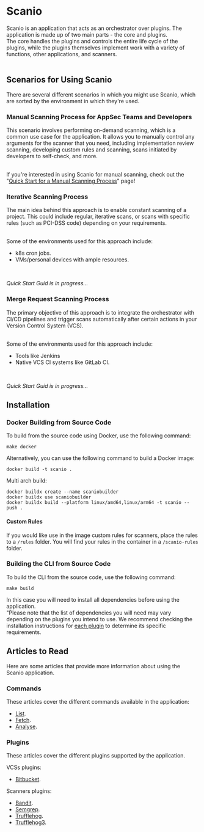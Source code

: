 # Scanio
Scanio is an application that acts as an orchestrator over plugins. The application is made up of two main parts - the core and plugins.<br>
The core handles the plugins and controls the entire life cycle of the plugins, while the plugins themselves implement work with a variety of functions, other applications, and scanners.<br><br>

## Scenarios for Using Scanio
There are several different scenarios in which you might use Scanio, which are sorted by the environment in which they're used.

### Manual Scanning Process for AppSec Teams and Developers
This scenario involves performing on-demand scanning, which is a common use case for the application. It allows you to manually control any arguments for the scanner that you need, including implementation review scanning, developing custom rules and scanning, scans initiated by developers to self-check, and more.<br><br>

If you're interested in using Scanio for manual scanning, check out the "[Quick Start for a Manual Scanning Process](docs/quick%20start%20for%20a%20manual%20scanning%20process.md)" page!

### Iterative Scanning Process
The main idea behind this approach is to enable constant scanning of a project. This could include regular, iterative scans, or scans with specific rules (such as PCI-DSS code) depending on your requirements.<br><br>

Some of the environments used for this approach include:
- k8s cron jobs.
- VMs/personal devices with ample resources.

<br>

*Quick Start Guid is in progress...*

### Merge Request Scanning Process
The primary objective of this approach is to integrate the orchestrator with CI/CD pipelines and trigger scans automatically after certain actions in your Version Control System (VCS).<br><br>

Some of the environments used for this approach include:
- Tools like Jenkins
- Native VCS CI systems like GitLab CI.

<br>

*Quick Start Guid is in progress...*

## Installation
### Docker Building from Source Code
To build from the source code using Docker, use the following command:
```
make docker
```
  
Alternatively, you can use the following command to build a Docker image:
```
docker build -t scanio .
```
  
Multi arch build:
```
docker buildx create --name scaniobuilder
docker buildx use scaniobuilder
docker buildx build --platform linux/amd64,linux/arm64 -t scanio --push .
```
#### Custom Rules
If you would like use in the image custom rules for scanners, place the rules to a ```/rules``` folder. 
You will find your rules in the container in a ```/scanio-rules``` folder.

### Building the CLI from Source Code
To build the CLI from the source code, use the following command:
```
make build
```
In this case you will need to install all dependencies before using the application. <br>
"Please note that the list of dependencies you will need may vary depending on the plugins you intend to use. We recommend checking the installation instructions for [each plugin](/README.md#plugins) to determine its specific requirements.

## Articles to Read
Here are some articles that provide more information about using the Scanio application.

### Commands 
These articles cover the different commands available in the application:
* [List](docs/scanio-list.md).
* [Fetch](docs/scanio-fetch.md).
* [Analyse](docs/scanio-analyse.md).

### Plugins
These articles cover the different plugins supported by the application. <br>

VCSs plugins:
* [Bitbucket](plugins/bitbucket/README.md).

Scanners plugins:
* [Bandit](plugins/bandit/README.md).
* [Semgrep](plugins/semgrep/README.md).
* [Trufflehog](plugins/trufflehog/README.md).
* [Trufflehog3](plugins/trufflehog3/README.md).
